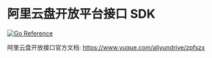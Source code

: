 # 阿里云盘开放平台接口 SDK

[![Go Reference](https://pkg.go.dev/badge/github.com/isayme/go-alipanopen.svg)](https://pkg.go.dev/github.com/isayme/go-alipanopen)

阿里云盘开放接口官方文档: https://www.yuque.com/aliyundrive/zpfszx

